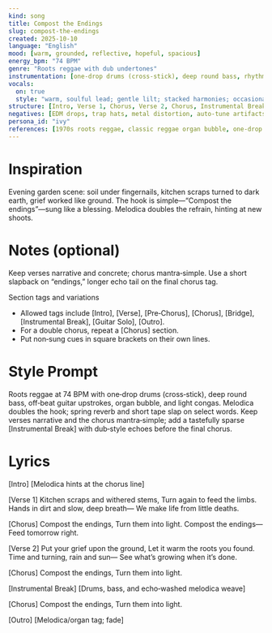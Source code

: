 ```yaml
---
kind: song
title: Compost the Endings
slug: compost-the-endings
created: 2025-10-10
language: "English"
mood: [warm, grounded, reflective, hopeful, spacious]
energy_bpm: "74 BPM"
genre: "Roots reggae with dub undertones"
instrumentation: [one‑drop drums (cross‑stick), deep round bass, rhythm guitar upstrokes (off‑beat), organ bubble (electric keys), melodica hook, horn section (trumpet/tenor/trombone), light percussion (shakers/congas), spring reverb, tape delay]
vocals:
  on: true
  style: "warm, soulful lead; gentle lilt; stacked harmonies; occasional call‑and‑response"
structure: [Intro, Verse 1, Chorus, Verse 2, Chorus, Instrumental Break, Chorus, Outro]
negatives: [EDM drops, trap hats, metal distortion, auto‑tune artifacts, harsh synth leads, over‑quantized feel]
persona_id: "ivy"
references: [1970s roots reggae, classic reggae organ bubble, one‑drop groove, hand drums (heartbeat pulse), analog spring reverb, tape echo (dub style), melodica lead]
---
```


# Inspiration

Evening garden scene: soil under fingernails, kitchen scraps turned to dark earth, grief worked like ground. The hook is simple—“Compost the endings”—sung like a blessing. Melodica doubles the refrain, hinting at new shoots.

# Notes (optional)

Keep verses narrative and concrete; chorus mantra‑simple. Use a short slapback on “endings,” longer echo tail on the final chorus tag.

Section tags and variations
- Allowed tags include [Intro], [Verse], [Pre‑Chorus], [Chorus], [Bridge], [Instrumental Break], [Guitar Solo], [Outro].
- For a double chorus, repeat a [Chorus] section.
- Put non‑sung cues in square brackets on their own lines.

# Style Prompt
Roots reggae at 74 BPM with one‑drop drums (cross‑stick), deep round bass, off‑beat guitar upstrokes, organ bubble, and light congas. Melodica doubles the hook; spring reverb and short tape slap on select words. Keep verses narrative and the chorus mantra‑simple; add a tastefully sparse [Instrumental Break] with dub‑style echoes before the final chorus.

# Lyrics
[Intro]
[Melodica hints at the chorus line]

[Verse 1]
Kitchen scraps and withered stems,
Turn again to feed the limbs.
Hands in dirt and slow, deep breath—
We make life from little deaths.

[Chorus]
Compost the endings,
Turn them into light.
Compost the endings—
Feed tomorrow right.

[Verse 2]
Put your grief upon the ground,
Let it warm the roots you found.
Time and turning, rain and sun—
See what’s growing when it’s done.

[Chorus]
Compost the endings,
Turn them into light.

[Instrumental Break]
[Drums, bass, and echo‑washed melodica weave]

[Chorus]
Compost the endings,
Turn them into light.

[Outro]
[Melodica/organ tag; fade]
